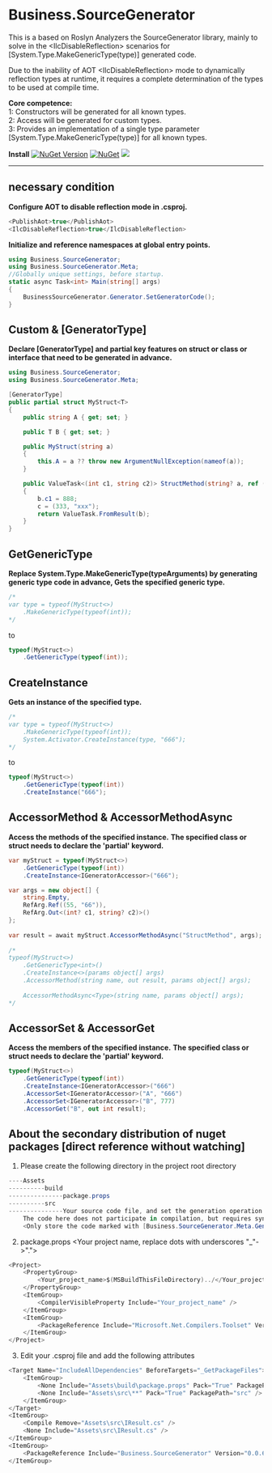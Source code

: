 # Business.SourceGenerator
This is a based on Roslyn Analyzers the SourceGenerator library, mainly to solve in the &lt;IlcDisableReflection&gt; scenarios for [System.Type.MakeGenericType(type)] generated code.

Due to the inability of AOT &lt;IlcDisableReflection&gt; mode to dynamically reflection types at runtime, it requires a complete determination of the types to be used at compile time.

**Core competence:**  
1: Constructors will be generated for all known types.  
2: Access will be generated for custom types.  
3: Provides an implementation of a single type parameter [System.Type.MakeGenericType(type)] for all known types.  

**Install**
[![NuGet Version](https://img.shields.io/nuget/v/Business.SourceGenerator.svg?style=flat)](https://www.nuget.org/packages/Business.SourceGenerator)
[![NuGet](https://img.shields.io/nuget/dt/Business.SourceGenerator.svg)](https://www.nuget.org/packages/Business.SourceGenerator)
[![](https://img.shields.io/badge/License-MIT-blue?style=flat-square)](https://github.com/xlievo/Business.SourceGenerator/blob/master/LICENSE)
***

## necessary condition
**Configure AOT to disable reflection mode in .csproj.**
```C#
<PublishAot>true</PublishAot>
<IlcDisableReflection>true</IlcDisableReflection>
```
**Initialize and reference namespaces at global entry points.**
```C#
using Business.SourceGenerator;
using Business.SourceGenerator.Meta;
//Globally unique settings, before startup.
static async Task<int> Main(string[] args)
{
    BusinessSourceGenerator.Generator.SetGeneratorCode();
}
```

## Custom & [GeneratorType]
**Declare [GeneratorType] and partial key features on struct or class or interface that need to be generated in advance.**
```C#
using Business.SourceGenerator;
using Business.SourceGenerator.Meta;

[GeneratorType]
public partial struct MyStruct<T>
{
    public string A { get; set; }

    public T B { get; set; }

    public MyStruct(string a)
    {
        this.A = a ?? throw new ArgumentNullException(nameof(a));
    }

    public ValueTask<(int c1, string c2)> StructMethod(string? a, ref (int c1, string c2) b, out (int? c1, string? c2) c)
    {
        b.c1 = 888;
        c = (333, "xxx");
        return ValueTask.FromResult(b);
    }
}
```

## GetGenericType
**Replace System.Type.MakeGenericType(typeArguments) by generating generic type code in advance, Gets the specified generic type.**
```C#
/*
var type = typeof(MyStruct<>)
    .MakeGenericType(typeof(int));
*/
```
to
```C#
typeof(MyStruct<>)
    .GetGenericType(typeof(int));
```

## CreateInstance
**Gets an instance of the specified type.**
```C#
/*
var type = typeof(MyStruct<>)
    .MakeGenericType(typeof(int));
    System.Activator.CreateInstance(type, "666");
*/
```
to
```C#
typeof(MyStruct<>)
    .GetGenericType(typeof(int))
    .CreateInstance("666");
```

## AccessorMethod & AccessorMethodAsync
**Access the methods of the specified instance.**
**The specified class or struct needs to declare the 'partial' keyword.**
```C#
var myStruct = typeof(MyStruct<>)
    .GetGenericType(typeof(int))
    .CreateInstance<IGeneratorAccessor>("666");

var args = new object[] { 
    string.Empty,
    RefArg.Ref((55, "66")),
    RefArg.Out<(int? c1, string? c2)>()
};
		
var result = await myStruct.AccessorMethodAsync("StructMethod", args);
	
/*
typeof(MyStruct<>)
    .GetGenericType<int>()
    .CreateInstance<>(params object[] args)
    .AccessorMethod(string name, out result, params object[] args);
	
    AccessorMethodAsync<Type>(string name, params object[] args);
*/
```

## AccessorSet & AccessorGet
**Access the members of the specified instance.**
**The specified class or struct needs to declare the 'partial' keyword.**
```C#
typeof(MyStruct<>)
    .GetGenericType(typeof(int))
    .CreateInstance<IGeneratorAccessor>("666")
    .AccessorSet<IGeneratorAccessor>("A", "666")
    .AccessorSet<IGeneratorAccessor>("B", 777)
    .AccessorGet("B", out int result);
```

## About the secondary distribution of nuget packages [direct reference without watching]
1. Please create the following directory in the project root directory
```C#
----Assets
----------build
---------------package.props
----------src
---------------Your source code file, and set the generation operation to No. 
	The code here does not participate in compilation, but requires syntax modeling.
	<Only store the code marked with [Business.SourceGenerator.Meta.GeneratorType]>
```

2. package.props <Your project name, replace dots with underscores "_"->".">
```C#
<Project>
    <PropertyGroup>
        <Your_project_name>$(MSBuildThisFileDirectory)../</Your_project_name>
    </PropertyGroup>
    <ItemGroup>
        <CompilerVisibleProperty Include="Your_project_name" />
    </ItemGroup>
    <ItemGroup>
        <PackageReference Include="Microsoft.Net.Compilers.Toolset" Version="4.6.0" />
    </ItemGroup>
</Project>
```

3. Edit your .csproj file and add the following attributes
```C#
<Target Name="IncludeAllDependencies" BeforeTargets="_GetPackageFiles">
    <ItemGroup>
        <None Include="Assets\build\package.props" Pack="True" PackagePath="build\$(PackageId).props" />
        <None Include="Assets\src\**" Pack="True" PackagePath="src" />
    </ItemGroup>
</Target>
<ItemGroup>
    <Compile Remove="Assets\src\IResult.cs" />
    <None Include="Assets\src\IResult.cs" />
</ItemGroup>
<ItemGroup>
    <PackageReference Include="Business.SourceGenerator" Version="0.0.6.21" />
</ItemGroup>
```
